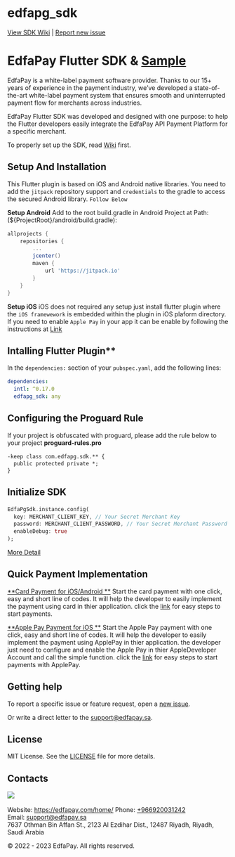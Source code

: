 # edfapg_sdk

[View SDK Wiki](https://github.com/edfapay/edfa-pg-flutter-sdk.git) | [Report new issue](https://github.com/edfapay/edfa-pg-flutter-sdk.git/issues/new)

# EdfaPay Flutter SDK & [Sample](https://github.com/edfapay/edfa-pg-flutter-sdk.git)

EdfaPay is a white-label payment software provider. Thanks to our 15+ years of experience in the
payment industry, we’ve developed a state-of-the-art white-label payment system that ensures smooth
and uninterrupted payment flow for merchants across industries.
 
[//]: # (<p align="center">)

[//]: # (  <a href="https://edfapay.com/home/">)

[//]: # (      <img src="https://github.com/ExpresspaySa/expresspay-flutter-sdk/blob/main/media/header.png" alt="Expresspay" width="400px"/>)

[//]: # (  </a>)

[//]: # (</p>)

EdfaPay Flutter SDK was developed and designed with one purpose: to help the Flutter developers
easily integrate the EdfaPay API Payment Platform for a specific merchant.

To properly set up the SDK, read [Wiki](https://github.com/edfapay/edfa-pg-flutter-sdk/wiki)
first.

## Setup And Installation

This Flutter plugin is based on iOS and Android native libraries.
You need to add the `jitpack` repository support and `credentials` to the gradle to access the
secured Android library. `Follow Below`

**Setup Android**
Add to the root build.gradle in Android Project at Path:(${ProjectRoot}/android/build.gradle):

```groovy
allprojects {
    repositories {
        ...
        jcenter()
        maven {
            url 'https://jitpack.io'
        }
    }
}
```

**Setup iOS**
iOS does not required any setup just install flutter plugin where the `iOS framewework` is embedded
within the plugin in iOS plaform directory.
If you need to enable `Apple Pay` in your app it can be enable by following the instructions
at [Link](https://github.com/edfapay/edfa-pg-flutter-sdk)

## Intalling Flutter Plugin**

In the `dependencies:` section of your `pubspec.yaml`, add the following lines:

```pubspec.yaml
dependencies:
  intl: ^0.17.0
  edfapg_sdk: any
```

## Configuring the Proguard Rule

If your project is obfuscated with proguard, please add the rule below to your project **proguard-rules.pro**

```
-keep class com.edfapg.sdk.** {
  public protected private *;
}
```


## Initialize SDK

```dart
EdfaPgSdk.instance.config(
  key: MERCHANT_CLIENT_KEY, // Your Secret Merchant Key
  password: MERCHANT_CLIENT_PASSWORD, // Your Secret Merchant Password
  enableDebug: true
);
```

[More Detail](https://github.com/edfapay/edfa-pg-flutter-sdk)

## Quick Payment Implementation

[**Card Payment for iOS/Android
**](https://github.com/edfapay/edfa-pg-flutter-sdk/wiki)
Start the card payment with one click, easy and short line of codes. It will help the developer to
easily implement the payment using card in thier application. click
the [link](https://github.com/edfapay/edfa-pg-flutter-sdk/wiki)
for easy steps to start payments.

[**Apple Pay Payment for iOS
**](https://github.com/edfapay/edfa-pg-flutter-sdk/wiki)
Start the Apple Pay payment with one click, easy and short line of codes. It will help the developer
to easily implement the payment using ApplePay in thier application. the developer just need to
configure and enable the Apple Pay in thier AppleDeveloper Account and call the simple function.
click
the [link](https://github.com/edfapay/edfa-pg-ios-sdk-pod/)
for easy steps to start payments with ApplePay.

## Getting help

To report a specific issue or feature request, open
a [new issue](https://github.com/edfapay/edfa-pg-flutter-sdk/issues/new).

Or write a direct letter to the [support@edfapay.sa](mailto:support@edfapay.sa).

## License

MIT License. See
the [LICENSE](https://github.com/edfapay/edfa-pg-flutter-sdk/blob/master/LICENSE) file for
more details.

## Contacts

![](/media/footer.png)

Website: https://edfapay.com/home/
Phone: [+966920031242](tel:+966920033633)  
Email: [support@edfapay.sa](mailto:support@edfapay.sa)  
7637 Othman Bin Affan St., 2123 Al Ezdihar Dist., 12487 Riyadh, Riyadh, Saudi Arabia

© 2022 - 2023 EdfaPay. All rights reserved.


